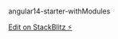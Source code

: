 # 
angular14-starter-withModules 

[Edit on StackBlitz ⚡️](https://stackblitz.com/edit/ngx-14-title-demo-vcvkep)
